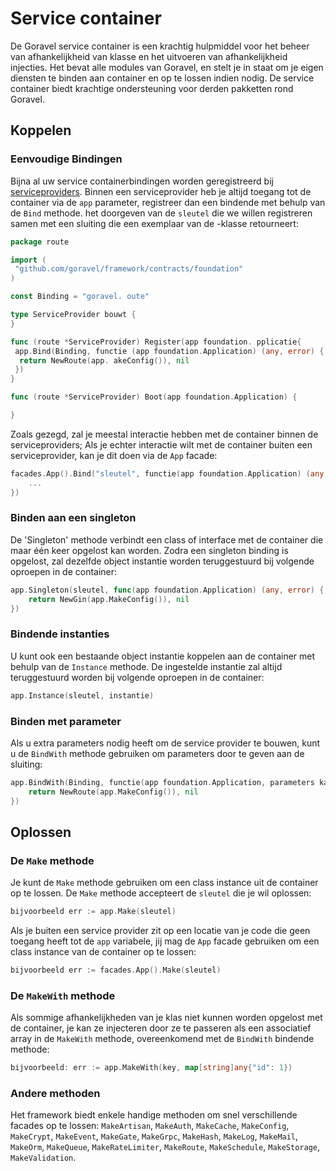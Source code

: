 # Service container

De Goravel service container is een krachtig hulpmiddel voor het beheer van afhankelijkheid van klasse en het uitvoeren van afhankelijkheid injecties. Het
bevat alle modules van Goravel, en stelt je in staat om je eigen diensten te binden aan container en op te lossen indien nodig.
De service container biedt krachtige ondersteuning voor derden pakketten rond Goravel.

## Koppelen

### Eenvoudige Bindingen

Bijna al uw service containerbindingen worden geregistreerd bij [serviceproviders](./providers).
Binnen een serviceprovider heb je altijd toegang tot de container via de `app` parameter, registreer dan een bindende
met behulp van de `Bind` methode. het doorgeven van de `sleutel` die we willen registreren samen met een sluiting die een exemplaar van de
-klasse retourneert:

```go
package route

import (
 "github.com/goravel/framework/contracts/foundation"
)

const Binding = "goravel. oute"

type ServiceProvider bouwt {
}

func (route *ServiceProvider) Register(app foundation. pplicatie{
 app.Bind(Binding, functie (app foundation.Application) (any, error) {
  return NewRoute(app. akeConfig()), nil
 })
}

func (route *ServiceProvider) Boot(app foundation.Application) {

}
```

Zoals gezegd, zal je meestal interactie hebben met de container binnen de serviceproviders; Als je
echter interactie wilt met de container buiten een serviceprovider, kan je dit doen via de `App` facade:

```go
facades.App().Bind("sleutel", functie(app foundation.Application) (any, error) {
    ...
})
```

### Binden aan een singleton

De 'Singleton' methode verbindt een class of interface met de container die maar één keer opgelost kan worden. Zodra een
singleton binding is opgelost, zal dezelfde object instantie worden teruggestuurd bij volgende oproepen in de container:

```go
app.Singleton(sleutel, func(app foundation.Application) (any, error) {
    return NewGin(app.MakeConfig()), nil
})
```

### Bindende instanties

U kunt ook een bestaande object instantie koppelen aan de container met behulp van de `Instance` methode. De ingestelde instantie
zal altijd teruggestuurd worden bij volgende oproepen in de container:

```go
app.Instance(sleutel, instantie)
```

### Binden met parameter

Als u extra parameters nodig heeft om de service provider te bouwen, kunt u de `BindWith` methode gebruiken om
parameters door te geven aan de sluiting:

```go
app.BindWith(Binding, functie(app foundation.Application, parameters kaart[string]any) (any, error) {
    return NewRoute(app.MakeConfig()), nil
})
```

## Oplossen

### De `Make` methode

Je kunt de `Make` methode gebruiken om een class instance uit de container op te lossen. De `Make` methode accepteert de `sleutel` die je
wil oplossen:

```go
bijvoorbeeld err := app.Make(sleutel)
```

Als je buiten een service provider zit op een locatie van je code die geen toegang heeft tot de `app` variabele, jij
mag de `App` facade gebruiken om een class instance van de container op te lossen:

```go
bijvoorbeeld err := facades.App().Make(sleutel)
```

### De `MakeWith` methode

Als sommige afhankelijkheden van je klas niet kunnen worden opgelost met de container, je kan ze injecteren door ze te passeren als een
associatief array in de `MakeWith` methode, overeenkomend met de `BindWith` bindende methode:

```go
bijvoorbeeld: err := app.MakeWith(key, map[string]any{"id": 1})
```

### Andere methoden

Het framework biedt enkele handige methoden om snel verschillende facades op te lossen: `MakeArtisan`, `MakeAuth`,
`MakeCache`, `MakeConfig`, `MakeCrypt`, `MakeEvent`, `MakeGate`, `MakeGrpc`, `MakeHash`, `MakeLog`, `MakeMail`,
`MakeOrm`, `MakeQueue`, `MakeRateLimiter`, `MakeRoute`, `MakeSchedule`, `MakeStorage`, `MakeValidation`.
